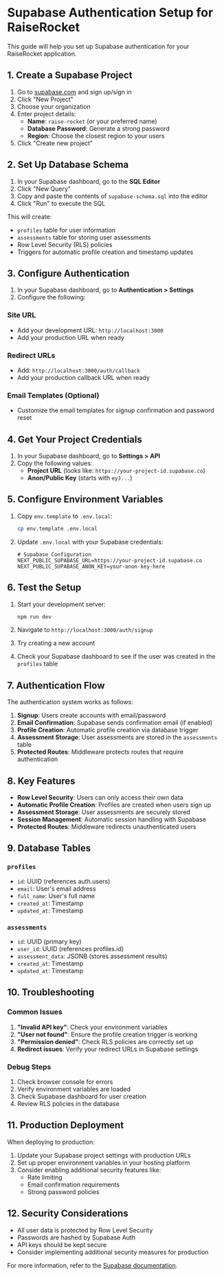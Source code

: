 # Supabase Authentication Setup for RaiseRocket

This guide will help you set up Supabase authentication for your RaiseRocket application.

## 1. Create a Supabase Project

1. Go to [supabase.com](https://supabase.com) and sign up/sign in
2. Click "New Project"
3. Choose your organization
4. Enter project details:
   - **Name**: `raise-rocket` (or your preferred name)
   - **Database Password**: Generate a strong password
   - **Region**: Choose the closest region to your users
5. Click "Create new project"

## 2. Set Up Database Schema

1. In your Supabase dashboard, go to the **SQL Editor**
2. Click "New Query"
3. Copy and paste the contents of `supabase-schema.sql` into the editor
4. Click "Run" to execute the SQL

This will create:
- `profiles` table for user information
- `assessments` table for storing user assessments
- Row Level Security (RLS) policies
- Triggers for automatic profile creation and timestamp updates

## 3. Configure Authentication

1. In your Supabase dashboard, go to **Authentication > Settings**
2. Configure the following:

### Site URL
- Add your development URL: `http://localhost:3000`
- Add your production URL when ready

### Redirect URLs
- Add: `http://localhost:3000/auth/callback`
- Add your production callback URL when ready

### Email Templates (Optional)
- Customize the email templates for signup confirmation and password reset

## 4. Get Your Project Credentials

1. In your Supabase dashboard, go to **Settings > API**
2. Copy the following values:
   - **Project URL** (looks like: `https://your-project-id.supabase.co`)
   - **Anon/Public Key** (starts with `eyJ...`)

## 5. Configure Environment Variables

1. Copy `env.template` to `.env.local`:
   ```bash
   cp env.template .env.local
   ```

2. Update `.env.local` with your Supabase credentials:
   ```env
   # Supabase Configuration
   NEXT_PUBLIC_SUPABASE_URL=https://your-project-id.supabase.co
   NEXT_PUBLIC_SUPABASE_ANON_KEY=your-anon-key-here
   ```

## 6. Test the Setup

1. Start your development server:
   ```bash
   npm run dev
   ```

2. Navigate to `http://localhost:3000/auth/signup`
3. Try creating a new account
4. Check your Supabase dashboard to see if the user was created in the `profiles` table

## 7. Authentication Flow

The authentication system works as follows:

1. **Signup**: Users create accounts with email/password
2. **Email Confirmation**: Supabase sends confirmation email (if enabled)
3. **Profile Creation**: Automatic profile creation via database trigger
4. **Assessment Storage**: User assessments are stored in the `assessments` table
5. **Protected Routes**: Middleware protects routes that require authentication

## 8. Key Features

- **Row Level Security**: Users can only access their own data
- **Automatic Profile Creation**: Profiles are created when users sign up
- **Assessment Storage**: User assessments are securely stored
- **Session Management**: Automatic session handling with Supabase
- **Protected Routes**: Middleware redirects unauthenticated users

## 9. Database Tables

### `profiles`
- `id`: UUID (references auth.users)
- `email`: User's email address
- `full_name`: User's full name
- `created_at`: Timestamp
- `updated_at`: Timestamp

### `assessments`
- `id`: UUID (primary key)
- `user_id`: UUID (references profiles.id)
- `assessment_data`: JSONB (stores assessment results)
- `created_at`: Timestamp
- `updated_at`: Timestamp

## 10. Troubleshooting

### Common Issues

1. **"Invalid API key"**: Check your environment variables
2. **"User not found"**: Ensure the profile creation trigger is working
3. **"Permission denied"**: Check RLS policies are correctly set up
4. **Redirect issues**: Verify your redirect URLs in Supabase settings

### Debug Steps

1. Check browser console for errors
2. Verify environment variables are loaded
3. Check Supabase dashboard for user creation
4. Review RLS policies in the database

## 11. Production Deployment

When deploying to production:

1. Update your Supabase project settings with production URLs
2. Set up proper environment variables in your hosting platform
3. Consider enabling additional security features like:
   - Rate limiting
   - Email confirmation requirements
   - Strong password policies

## 12. Security Considerations

- All user data is protected by Row Level Security
- Passwords are hashed by Supabase Auth
- API keys should be kept secure
- Consider implementing additional security measures for production

For more information, refer to the [Supabase documentation](https://supabase.com/docs).
